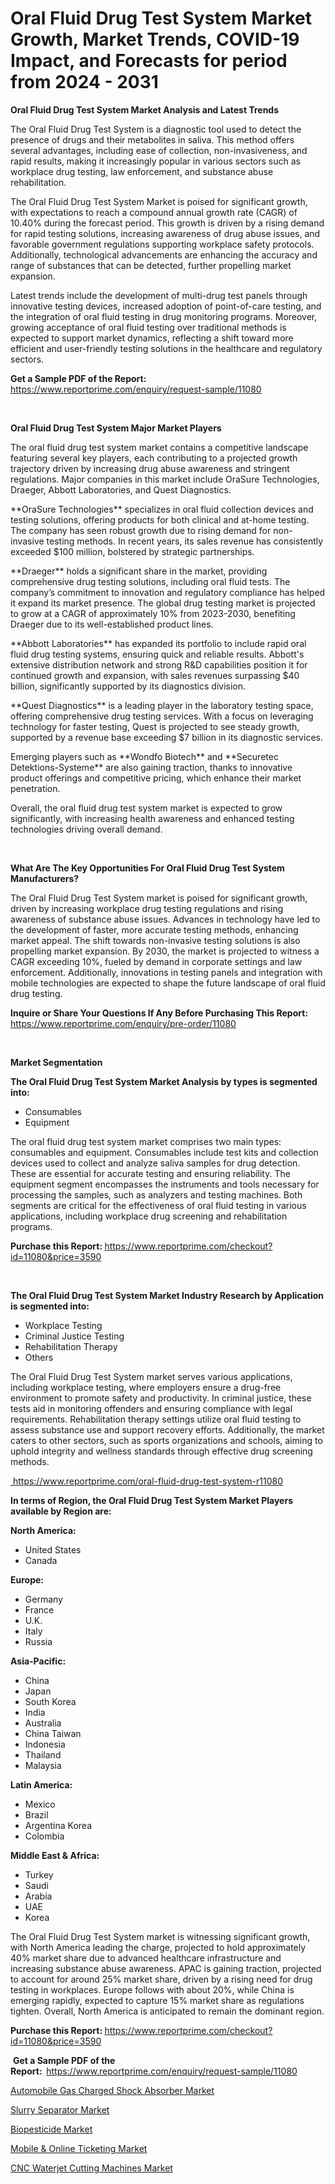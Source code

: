 <p><h1>Oral Fluid Drug Test System Market Growth, Market Trends, COVID-19 Impact, and Forecasts for period from 2024 - 2031</h1></p><p><strong>Oral Fluid Drug Test System Market Analysis and Latest Trends</strong></p>
<p><p>The Oral Fluid Drug Test System is a diagnostic tool used to detect the presence of drugs and their metabolites in saliva. This method offers several advantages, including ease of collection, non-invasiveness, and rapid results, making it increasingly popular in various sectors such as workplace drug testing, law enforcement, and substance abuse rehabilitation.</p><p>The Oral Fluid Drug Test System Market is poised for significant growth, with expectations to reach a compound annual growth rate (CAGR) of 10.40% during the forecast period. This growth is driven by a rising demand for rapid testing solutions, increasing awareness of drug abuse issues, and favorable government regulations supporting workplace safety protocols. Additionally, technological advancements are enhancing the accuracy and range of substances that can be detected, further propelling market expansion.</p><p>Latest trends include the development of multi-drug test panels through innovative testing devices, increased adoption of point-of-care testing, and the integration of oral fluid testing in drug monitoring programs. Moreover, growing acceptance of oral fluid testing over traditional methods is expected to support market dynamics, reflecting a shift toward more efficient and user-friendly testing solutions in the healthcare and regulatory sectors.</p></p>
<p><strong>Get a Sample PDF of the Report:&nbsp;</strong> <a href="https://www.reportprime.com/enquiry/request-sample/11080">https://www.reportprime.com/enquiry/request-sample/11080</a></p>
<p>&nbsp;</p>
<p><strong>Oral Fluid Drug Test System Major Market Players</strong></p>
<p><p>The oral fluid drug test system market contains a competitive landscape featuring several key players, each contributing to a projected growth trajectory driven by increasing drug abuse awareness and stringent regulations. Major companies in this market include OraSure Technologies, Draeger, Abbott Laboratories, and Quest Diagnostics.</p><p>**OraSure Technologies** specializes in oral fluid collection devices and testing solutions, offering products for both clinical and at-home testing. The company has seen robust growth due to rising demand for non-invasive testing methods. In recent years, its sales revenue has consistently exceeded $100 million, bolstered by strategic partnerships.</p><p>**Draeger** holds a significant share in the market, providing comprehensive drug testing solutions, including oral fluid tests. The company’s commitment to innovation and regulatory compliance has helped it expand its market presence. The global drug testing market is projected to grow at a CAGR of approximately 10% from 2023-2030, benefiting Draeger due to its well-established product lines.</p><p>**Abbott Laboratories** has expanded its portfolio to include rapid oral fluid drug testing systems, ensuring quick and reliable results. Abbott's extensive distribution network and strong R&D capabilities position it for continued growth and expansion, with sales revenues surpassing $40 billion, significantly supported by its diagnostics division.</p><p>**Quest Diagnostics** is a leading player in the laboratory testing space, offering comprehensive drug testing services. With a focus on leveraging technology for faster testing, Quest is projected to see steady growth, supported by a revenue base exceeding $7 billion in its diagnostic services.</p><p>Emerging players such as **Wondfo Biotech** and **Securetec Detektions-Systeme** are also gaining traction, thanks to innovative product offerings and competitive pricing, which enhance their market penetration.</p><p>Overall, the oral fluid drug test system market is expected to grow significantly, with increasing health awareness and enhanced testing technologies driving overall demand.</p></p>
<p>&nbsp;</p>
<p><strong>What Are The Key Opportunities For Oral Fluid Drug Test System Manufacturers?</strong></p>
<p><p>The Oral Fluid Drug Test System market is poised for significant growth, driven by increasing workplace drug testing regulations and rising awareness of substance abuse issues. Advances in technology have led to the development of faster, more accurate testing methods, enhancing market appeal. The shift towards non-invasive testing solutions is also propelling market expansion. By 2030, the market is projected to witness a CAGR exceeding 10%, fueled by demand in corporate settings and law enforcement. Additionally, innovations in testing panels and integration with mobile technologies are expected to shape the future landscape of oral fluid drug testing.</p></p>
<p><strong>Inquire or Share Your Questions If Any Before Purchasing This Report:</strong> <a href="https://www.reportprime.com/enquiry/pre-order/11080">https://www.reportprime.com/enquiry/pre-order/11080</a></p>
<p>&nbsp;</p>
<p><strong>Market Segmentation</strong></p>
<p><strong>The Oral Fluid Drug Test System Market Analysis by types is segmented into:</strong></p>
<p><ul><li>Consumables</li><li>Equipment</li></ul></p>
<p><p>The oral fluid drug test system market comprises two main types: consumables and equipment. Consumables include test kits and collection devices used to collect and analyze saliva samples for drug detection. These are essential for accurate testing and ensuring reliability. The equipment segment encompasses the instruments and tools necessary for processing the samples, such as analyzers and testing machines. Both segments are critical for the effectiveness of oral fluid testing in various applications, including workplace drug screening and rehabilitation programs.</p></p>
<p><strong>Purchase this Report:&nbsp;</strong><a href="https://www.reportprime.com/checkout?id=11080&price=3590">https://www.reportprime.com/checkout?id=11080&price=3590</a></p>
<p>&nbsp;</p>
<p><strong>The Oral Fluid Drug Test System Market Industry Research by Application is segmented into:</strong></p>
<p><ul><li>Workplace Testing</li><li>Criminal Justice Testing</li><li>Rehabilitation Therapy</li><li>Others</li></ul></p>
<p><p>The Oral Fluid Drug Test System market serves various applications, including workplace testing, where employers ensure a drug-free environment to promote safety and productivity. In criminal justice, these tests aid in monitoring offenders and ensuring compliance with legal requirements. Rehabilitation therapy settings utilize oral fluid testing to assess substance use and support recovery efforts. Additionally, the market caters to other sectors, such as sports organizations and schools, aiming to uphold integrity and wellness standards through effective drug screening methods.</p></p>
<p><a href="https://www.reportprime.com/oral-fluid-drug-test-system-r11080">&nbsp;https://www.reportprime.com/oral-fluid-drug-test-system-r11080</a></p>
<p><strong>In terms of Region, the Oral Fluid Drug Test System Market Players available by Region are:</strong></p>
<p>
    <p> <strong> North America: </strong>
        <ul>
            <li>United States</li>
            <li>Canada</li>
        </ul>
        </p> 
    <p> <strong> Europe: </strong>
        <ul>
            <li>Germany</li>
            <li>France</li>
            <li>U.K.</li>
            <li>Italy</li>
            <li>Russia</li>
        </ul>
        </p> 
    <p> <strong> Asia-Pacific: </strong>
        <ul>
            <li>China</li>
            <li>Japan</li>
            <li>South Korea</li>
            <li>India</li>
            <li>Australia</li>
            <li>China Taiwan</li>
            <li>Indonesia</li>
            <li>Thailand</li>
            <li>Malaysia</li>
        </ul>
        </p> 
    <p> <strong> Latin America: </strong>
        <ul>
            <li>Mexico</li>
            <li>Brazil</li>
            <li>Argentina Korea</li>
            <li>Colombia</li>
        </ul>
        </p> 
    <p> <strong> Middle East & Africa: </strong>
        <ul>
            <li>Turkey</li>
            <li>Saudi</li>
            <li>Arabia</li>
            <li>UAE</li>
            <li>Korea</li>
        </ul>
    </p>
    </p>
<p><p>The Oral Fluid Drug Test System market is witnessing significant growth, with North America leading the charge, projected to hold approximately 40% market share due to advanced healthcare infrastructure and increasing substance abuse awareness. APAC is gaining traction, projected to account for around 25% market share, driven by a rising need for drug testing in workplaces. Europe follows with about 20%, while China is emerging rapidly, expected to capture 15% market share as regulations tighten. Overall, North America is anticipated to remain the dominant region.</p></p>
<p><strong>Purchase this Report: </strong><a href="https://www.reportprime.com/checkout?id=11080&price=3590">https://www.reportprime.com/checkout?id=11080&price=3590</a></p>
<p>&nbsp;<strong>Get a Sample PDF of the Report:&nbsp;&nbsp;</strong><a href="https://www.reportprime.com/enquiry/request-sample/11080">https://www.reportprime.com/enquiry/request-sample/11080</a></p>
<p><strong></strong></p>
<p><p><a href="https://medium.com/@alyciaebert/the-automobile-gas-charged-shock-absorber-market-has-experienced-impressive-growth-in-recent-11eb14b5f3c4">Automobile Gas Charged Shock Absorber Market</a></p><p><a href="https://www.linkedin.com/pulse/global-slurry-separator-market-trends-forecasts-strategic-rgdrc?trackingId=XKHdrjoySje6Xf6vXWcTug%3D%3D">Slurry Separator Market</a></p><p><a href="https://www.linkedin.com/pulse/biopesticide-market-emerging-trends-future-prospects-period-5ebjf?trackingId=dnQuHz3ATc6mFHjUaPimaQ%3D%3D">Biopesticide Market</a></p><p><a href="https://issuu.com/reportprime-2/docs/mobile-online-ticketing-market-size_9727f12c23a844">Mobile & Online Ticketing Market</a></p><p><a href="https://issuu.com/reportprime-2/docs/cnc-waterjet-cutting-machines-marke_86cfb3a2469f5c">CNC Waterjet Cutting Machines Market</a></p></p>